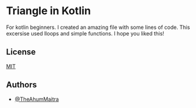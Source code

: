 
# Triangle in Kotlin

For kotlin beginners. I created an amazing file with some lines of code. This excersise used lloops and simple functions. I hope you liked this!



## License

[MIT](https://choosealicense.com/licenses/mit/)


## Authors

- [@TheAhumMaitra](https://github.com/TheAhumMaitra)

